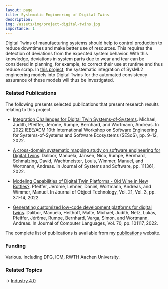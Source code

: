 ```yaml
---
layout: page
title: Systematic Engineering of Digital Twins
description: 
img: /assets/img/project-digital-twins.jpg
importance: 1
---
```


Digital Twins of manufacturing systems should help to control production to reduce downtimes and make better use of resources. This requires the detection of deviations from the expected system behavior. With this knowledge, deviations in system parts due to wear and tear can be considered in planning, for example, to correct their use at runtime and thus reduce scrap. In [this project](https://www.rwth-aachen.de/go/id/vuc/lidx/1), the systematic integration of SysML2 engineering models into Digital Twins for the automated consistency assurance of these models will thus be investigated.

### Related Publications

The following presents selected publications that present research results relating to this project. 

- [Integration Challenges for Digital Twin Systems-of-Systems](https://awortmann.github.io/downloads/preprints/2022/Integration_Challenges_for_Digital_Twin_Systems-of-Systems.pdf). Michael, Judith, Pfeiffer, Jérôme, Rumpe, Bernhard, and Wortmann, Andreas. In 2022 IEEE/ACM 10th International Workshop on Software Engineering for Systems-of-Systems and Software Ecosystems (SESoS), pp. 9–12,  2022. 

- [A cross-domain systematic mapping study on software engineering for Digital Twins](https://raw.githubusercontent.com/awortmann/awortmann.github.io/master/downloads/paper/A_Cross-Domain_Systematic_Mapping_Study_on_Software_Engineering_for_Digital_Twins.pdf). Dalibor, Manuela, Jansen, Nico, Rumpe, Bernhard, Schmalzing, David, Wachtmeister, Louis, Wimmer, Manuel, and Wortmann, Andreas. In Journal of Systems and Software, pp. 111361,  2022. 

-  [Modeling Capabilities of Digital Twin Platforms - Old Wine in New Bottles?](https://raw.githubusercontent.com/awortmann/awortmann.github.io/master/downloads/paper/Modeling_Capabilities_of_Digital_Twin_Platforms_-_Old_Wine_in_New_Bottles.pdf). Pfeiffer, Jérôme, Lehner, Daniel, Wortmann, Andreas, and Wimmer, Manuel. In Journal of Object Technology, Vol. 21, Vol. 3, pp. 3:1-14,  2022.

- [Generating customized low-code development platforms for digital twins](https://raw.githubusercontent.com/awortmann/awortmann.github.io/master/downloads/paper/Generating_Customized_Low-Code_Development_Platforms_for_Digital_Twins.pdf). Dalibor, Manuela, Heithoff, Malte, Michael, Judith, Netz, Lukas, Pfeiffer, Jérôme, Rumpe, Bernhard, Varga, Simon, and Wortmann, Andreas. In Journal of Computer Languages, Vol. 70, pp. 101117,  2022. 

The complete list of publications is available from my [publications](https://awortmann.github.io/publications/) website.

### Funding

Various. Including DFG, ICM, RWTH Aachen University. 

### Related Topics

→ [Industry 4.0](https://awortmann.github.io/research/industry_40/)